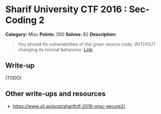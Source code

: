 # Sharif University CTF 2016 : Sec-Coding 2

**Category:** Misc
**Points:** 300
**Solves:** 82
**Description:**

> You should fix vulnerabilities of the given source code, WITHOUT changing its normal behaviour. [Link](http://ctf.sharif.edu:39455/chal/sec/problem.php?problem=ctf6_seccoding2)


## Write-up

(TODO)

## Other write-ups and resources

* <https://www.xil.se/post/sharifctf-2016-misc-secure2/>
